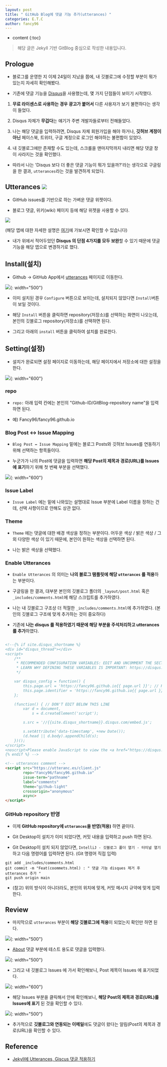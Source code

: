 ```yaml
---
layout: post
title: " GitHub Blog에 댓글 기능 추가(utterances) "
categories: E.T.C
author: fancy96
---
```

* content
{:toc}

> 해당 글은 Jekyll 기반 GitBlog 중심으로 작성한 내용입니다.

## Prologue

* 블로그를 운영한 지 이제 24일이 지났을 쯤에, 내 깃블로그에 수정할 부분이 뭐가 있는지 자세히 확인해봤다.

* 기존에 댓글 기능을 [Disqus](https://disqus.com/)을 사용했는데, 몇 가지 단점들이 보이기 시작했다.

1. **무료 라이센스로 사용하는 경우 광고가 붙어서** 다른 사용자가 보기 불편하다는 생각이 들었다.

2. Disqus 자체가 **무겁다**는 얘기가 주변 개발자들로부터 전해들었다.

3. 나는 해당 댓글을 입력하려면, Disqus 자체 회원가입을 해야 하거나, **깃허브 계정이 아닌** 페이스북, 트위터, 구글 계정으로 로그인 해야하는 불편함이 있었다.

4. 내 깃블로그에만 존재할 수도 있는데, 스크롤을 맨마지막까지 내리면 해당 댓글 창이 사라지는 것을 확인했다.

* 따라서 나는 'Disqus 보다 더 좋은 댓글 기능이 뭐가 있을까?'라는 생각으로 구글링을 한 결과, `utterances`라는 것을 발견하게 되었다.

## Utterances  ![](/assets/img/etc/utterances.png)

* GitHub issues를 기반으로 하는 가벼운 댓글 위젯이다. 

* 블로그 댓글, 위키(wiki) 페이지 등에 해당 위젯을 사용할 수 있다.

![](/assets/img/etc/utterances_characteristic.png)

(해당 앱에 대한 자세한 설명은 [여기](https://utteranc.es/)에 가보시면 확인할 수 있습니다)

* 내가 위에서 적어두었던 **Disqus 의 단점 4가지를 모두 보완**할 수 있기 때문에 댓글 기능을 해당 앱으로 변경하기로 했다.

## Install(설치)

* Github -> GitHub App에서 [utterances](https://github.com/apps/utterances) 페이지로 이동한다.

![](/assets/img/etc/utterances_2.png){: width="500"}

* 이미 설치된 경우 `Configure` 버튼으로 보이는데, 설치되지 않았다면 `Install`버튼이 보일 것이다.

* 해당 `Install` 버튼을 클릭하면 repository(저장소)를 선택하는 화면이 나오는데, 본인의 깃블로그 repository(저장소)를 선택하면 된다.

* 그리고 아래의 `install` 버튼을 클릭하여 설치를 완료한다.

## Setting(설정)

* 설치가 완료되면 설정 페이지로 이동하는데, 해당 페이지에서 저장소에 대한 설정을 한다.

![](/assets/img/etc/utterances_setting_1.png){: width="600"}

### repo

* `repo:` 아래 입력 칸에는 본인의 "Github-ID/GitBlog-repository name"을 입력하면 된다.

* 예) Fancy96/fancy96.github.io

### Blog Post ↔️ Issue Mapping

* `Blog Post ↔️ Issue Mapping` 밑에는 블로그 Posts와 깃허브 Issues를 연동하기 위해 선택하는 항목들이다.

* 누군가가 나의 Post에 댓글을 입력하면 **해당 Post의 제목과 경로(URL)를 Issues에 표기**하기 위해 첫 번째 부분을 선택했다.

![](/assets/img/etc/utterances_setting_2.png){: width="600"}

### Issue Label

* `Issue Label` 에는 밑에 나와있는 설명대로 Issue 부분에 Label 이름을 정하는 건데, 선택 사항이므로 안해도 상관 없다.

### Theme

* `Theme` 에는 댓글에 대한 배경 색상을 정하는 부분이다. 어두운 색상 / 밝은 색상 / 그외 다양한 색상 이 있기 때문에, 본인이 원하는 색상을 선택하면 된다.

* 나는 밝은 색상을 선택했다.

### Enable Utterances

* `Enable Utterances` 의 의미는 **나의 블로그 탬플릿에 해당 `utterances` 를 적용**하는 부분이다.

* 구글링을 한 결과, 대부분 본인의 깃블로그 폴더의 `_layout/post.html` 혹은 `_includes/comments.html`에 해당 스크립트를 추가하였다.

* 나는 내 깃블로그 구조상 더 적절한 `_includes/comments.html`에 추가하였다. (본인의 깃블로그 구조에 맞게 추가하는 것이 중요하다)

* 기존에 **나는 disqus 를 적용하였기 때문에 해당 부분을 주석처리하고 utterances 를 추가**하였다.

```html

<!--{% if site.disqus_shortname %}
<div id="disqus_thread"></div>
<script>
    /**
     * RECOMMENDED CONFIGURATION VARIABLES: EDIT AND UNCOMMENT THE SECTION BELOW TO INSERT DYNAMIC VALUES FROM YOUR PLATFORM OR CMS.
     * LEARN WHY DEFINING THESE VARIABLES IS IMPORTANT: https://disqus.com/admin/universalcode/#configuration-variables
     */

    var disqus_config = function() {
        this.page.url = 'https://fancy96.github.io{{ page.url }}'; // Replace PAGE_URL with your page's canonical URL variable
        this.page.identifier = 'https://fancy96.github.io{{ page.url }}'; // Replace PAGE_IDENTIFIER with your page's unique identifier variable
    };

    (function() { // DON'T EDIT BELOW THIS LINE
        var d = document,
            s = d.createElement('script');

        s.src = '//{{site.disqus_shortname}}.disqus.com/embed.js';

        s.setAttribute('data-timestamp', +new Date());
        (d.head || d.body).appendChild(s);
    })();
</script>
<noscript>Please enable JavaScript to view the <a href="https://disqus.com/?ref_noscript" rel="nofollow">comments powered by Disqus.</a></noscript>
{% endif %} -->

<!-- utterances comment -->
<script src="https://utteranc.es/client.js"
        repo="Fancy96/fancy96.github.io"
        issue-term="pathname"
        label="comments"
        theme="github-light"
        crossorigin="anonymous"
        async>
</script>
```

### GitHub repository 반영

* 이제 **GitHub repository에 `utterances`을 반영(적용)** 하면 끝이다.

* Git Desktop이 설치가 이미 되었다면, 커밋 내용을 입력하고 push 하면 된다.

* Git Desktop이 설치 되지 않았다면, `IntelliJ - 깃블로그 폴더 열기 - 터미널 열기` 하고 다음 명령어를 입력하면 된다. (Git 명령어 직접 입력)



```code 
git add _includes/comments.html 
git commit -m "Feat(coommets.html) : " 댓글 기능 disques 제거 후 utterances 추가 "
git push origin main
```

* (참고) 위의 방식이 아니더라도, 본인의 위치에 맞게, 커밋 메시지 규약에 맞게 입력한다.

## Review

* 마지막으로 `utterances` 부분이 **해당 깃블로그에 적용**이 되었는지 확인만 하면 된다.

![](/assets/img/etc/utterances_test.png){: width="500"}

* [About](https://fancy96.github.io/about/#comments) 댓글 부분에 테스트 용도로 댓글을 입력했다.

![](/assets/img/etc/utterances_issues.png){: width="500"}

* 그리고 내 깃블로그 Issues 에 가서 확인해보니, Post 제목이 Issues 에 표기되었다.

![](/assets/img/etc/utterances_issues_2.png){: width="600"}

* 해당 Issues 부분을 클릭해서 안에 확인해보니, **해당 Post의 제목과 경로(URL)를 Issues에 표기** 된 것을 확인할 수 있다.

![](/assets/img/etc/utterances_issues_mail.png){: width="500"}

* 추가적으로 **깃블로그와 연동되는 이메일**에도 댓글이 왔다는 알림(Post의 제목과 경로(URL)을 확인할 수 있다.

## Reference

* [Jekyll에 Utterances, Giscus 댓글 적용하기](https://www.hahwul.com/2020/08/08/jekyll-utterances/)